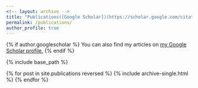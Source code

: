 ```yaml
---
<!-- layout: archive -->
title: "Publications([Google Scholar])(https://scholar.google.com/citations?user=x0onCYgAAAAJ&hl=en)"
permalink: /publications/
author_profile: true
---
```



{% if author.googlescholar %}
  You can also find my articles on <u><a href="https://scholar.google.com/citations?user=x0onCYgAAAAJ&hl=en">my Google Scholar profile</a>.</u>
{% endif %}

{% include base_path %}

{% for post in site.publications reversed %}
  {% include archive-single.html %}
{% endfor %}
